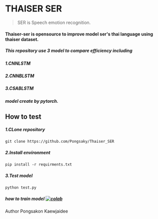 # THAISER SER

> SER is Speech emotion recognition.
#### Thaiser-ser is opensource to improve model ser's thai language using thaiser dataset.
##### This repository use 3 model to compare efficiency including 
##### 1.CNNLSTM 
##### 2.CNNBLSTM
##### 3.CSABLSTM
##### model create by pytorch.

## How to test
##### 1.CLone repository
``` shell
git clone https://github.com/Pongsaky/Thaiser_SER
```
##### 2.Install environment
``` shell
pip install -r requirments.txt
```
##### 3.Test model
``` shell
python test.py
```

##### how to train model [![colab](https://colab.research.google.com/assets/colab-badge.svg)](https://colab.research.google.com/drive/1HbrvlFtNWCYdYFZX5JDGJd_WuVNjAbbP?usp=sharing)

Author
Pongsakon Kaewjaidee
